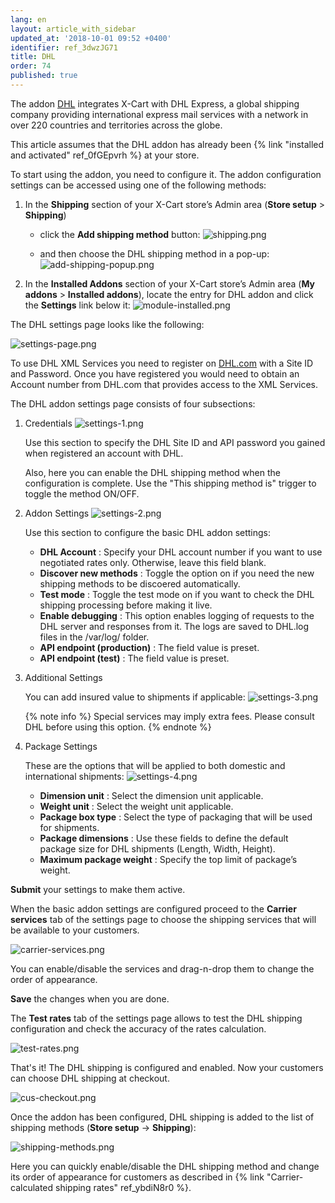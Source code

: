 ```yaml
---
lang: en
layout: article_with_sidebar
updated_at: '2018-10-01 09:52 +0400'
identifier: ref_3dwzJG71
title: DHL
order: 74
published: true
---
```

The addon [DHL](https://market.x-cart.com/addons/DHL-shipping.html "DHL") integrates X-Cart with DHL Express, a global shipping company providing international express mail services with a network in over 220 countries and territories across the globe.

This article assumes that the DHL addon has already been {% link "installed and activated" ref_0fGEpvrh %} at your store.

To start using the addon, you need to configure it. The addon configuration settings can be accessed using one of the following methods:

1. In the **Shipping** section of your X-Cart store’s Admin area (**Store setup** > **Shipping**)
   *  click the **Add shipping method** button:
![shipping.png]({{site.baseurl}}/attachments/ref_whrpZnV3/shipping.png)

   *   and then choose the DHL shipping method in a pop-up:
![add-shipping-popup.png]({{site.baseurl}}/attachments/ref_3dwzJG71/add-shipping-popup.png)

2. In the **Installed Addons** section of your X-Cart store’s Admin area (**My addons** > **Installed addons**), locate the entry for DHL addon and click the **Settings** link below it:
![module-installed.png]({{site.baseurl}}/attachments/ref_3dwzJG71/module-installed.png)


The DHL settings page looks like the following:

![settings-page.png]({{site.baseurl}}/attachments/ref_3dwzJG71/settings-page.png)

To use DHL XML Services you need to register on [DHL.com](http://www.dhl.com/ "DHL") with a Site ID and Password. Once you have registered you would need to obtain an Account number from DHL.com that provides access to the XML Services.

The DHL addon settings page consists of four subsections:

1. Credentials 
   ![settings-1.png]({{site.baseurl}}/attachments/ref_3dwzJG71/settings-1.png)
   
   Use this section to specify the DHL Site ID and API password you gained when registered an account with DHL.
   
   Also, here you can enable the DHL shipping method when the configuration is complete. Use the "This shipping method is" trigger to toggle the method ON/OFF.

2. Addon Settings
   ![settings-2.png]({{site.baseurl}}/attachments/ref_3dwzJG71/settings-2.png)
   
   Use this section to configure the basic DHL addon settings:
   * **DHL Account** :  Specify your DHL account number if you want to use negotiated rates only. Otherwise, leave this field blank.
   * **Discover new methods** : Toggle the option on if you need the new shipping methods to be discoered automatically.
   * **Test mode** : Toggle the test mode on if you want to check the DHL shipping processing before making it live.
   * **Enable debugging** : This option enables logging of requests to the DHL server and responses from it. The logs are saved to DHL.log files in the <X-Cart>/var/log/ folder.
   * **API endpoint (production)** : The field value is preset.
   * **API endpoint (test)** : The field value is preset.

3. Additional Settings
   
   You can add insured value to shipments if applicable:
   ![settings-3.png]({{site.baseurl}}/attachments/ref_3dwzJG71/settings-3.png)
   
   {% note info %}
   Special services may imply extra fees. Please consult DHL before using this option.
   {% endnote %}

4. Package Settings
   
   These are the options that will be applied to both domestic and international shipments:
   ![settings-4.png]({{site.baseurl}}/attachments/ref_3dwzJG71/settings-4.png)
   * **Dimension unit** : Select the dimension unit applicable.
   * **Weight unit** : Select the weight unit applicable.
   * **Package box type** : Select the type of packaging that will be used for shipments.
   * **Package dimensions** : Use these fields to define the default package size for DHL shipments (Length, Width, Height).
   * **Maximum package weight** : Specify the top limit of package’s weight.

**Submit** your settings to make them active.

When the basic addon settings are configured proceed to the **Carrier services** tab of the settings page to choose the shipping services that will be available to your customers.

![carrier-services.png]({{site.baseurl}}/attachments/ref_3dwzJG71/carrier-services.png)

You can enable/disable the services and drag-n-drop them to change the order of appearance. 

**Save** the changes when you are done.

The **Test rates** tab of the settings page allows to test the DHL shipping configuration and check the accuracy of the rates calculation. 

![test-rates.png]({{site.baseurl}}/attachments/ref_3dwzJG71/test-rates.png)

That's it! The DHL shipping is configured and enabled. Now your customers can choose DHL shipping at checkout.

![cus-checkout.png]({{site.baseurl}}/attachments/ref_3dwzJG71/cus-checkout.png)

Once the addon has been configured, DHL shipping is added to the list of shipping methods (**Store setup** -> **Shipping**):

![shipping-methods.png]({{site.baseurl}}/attachments/ref_3dwzJG71/shipping-methods.png)

Here you can quickly enable/disable the DHL shipping method and change its order of appearance for customers as described in {% link "Carrier-calculated shipping rates" ref_ybdiN8r0 %}.
